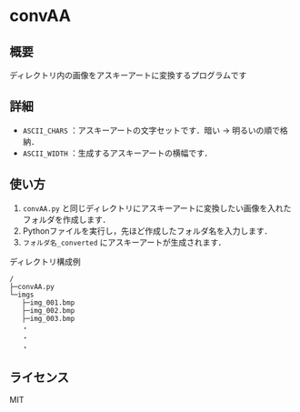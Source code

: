 # convAA

## 概要
ディレクトリ内の画像をアスキーアートに変換するプログラムです

## 詳細
- `ASCII_CHARS` ：アスキーアートの文字セットです．暗い -> 明るいの順で格納．
- `ASCII_WIDTH` ：生成するアスキーアートの横幅です．

## 使い方
1. `convAA.py` と同じディレクトリにアスキーアートに変換したい画像を入れたフォルダを作成します．
2. Pythonファイルを実行し，先ほど作成したフォルダ名を入力します．
3. `フォルダ名_converted` にアスキーアートが生成されます．

ディレクトリ構成例
```
/
├─convAA.py
└─imgs
   ├─img_001.bmp
   ├─img_002.bmp
   ├─img_003.bmp
   ・
   ・
   ・
```

## ライセンス
MIT